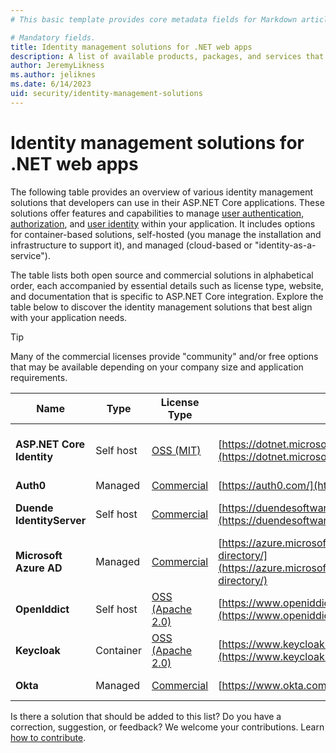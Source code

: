 ```yaml
---
# This basic template provides core metadata fields for Markdown articles on docs.microsoft.com.

# Mandatory fields.
title: Identity management solutions for .NET web apps
description: A list of available products, packages, and services that enable identity management, including authentication and authorization, for .NET web apps.
author: JeremyLikness
ms.author: jeliknes
ms.date: 6/14/2023
uid: security/identity-management-solutions
---
```

# Identity management solutions for .NET web apps

The following table provides an overview of various identity management solutions that developers can use in their ASP.NET Core applications. These solutions offer features and capabilities to manage [user authentication](xref:security/authentication/index), [authorization](xref:security/authorization/introduction), and [user identity](xref:security/authentication/identity) within your application. It includes options for container-based solutions, self-hosted (you manage the installation and infrastructure to support it), and managed (cloud-based or "identity-as-a-service"). 

 The table lists both open source and commercial solutions in alphabetical order, each accompanied by essential details such as license type, website, and documentation that is specific to ASP.NET Core integration. Explore the table below to discover the identity management solutions that best align with your application needs.

> [!TIP]
> Many of the commercial licenses provide "community" and/or free options that may be available depending on your company size and application requirements.

|Name  |Type | License Type  |Website  |Docs  |
|---------|-----|--------|---------|---------|
|**ASP.NET Core Identity**| Self host |[OSS (MIT)](https://github.com/dotnet/aspnetcore/blob/main/LICENSE.txt)|[https://dotnet.microsoft.com/](https://dotnet.microsoft.com/apps/aspnet)|[Secure a web app with ASP.NET Core Identity](https://learn.microsoft.com/en-us/training/modules/secure-aspnet-core-identity/)|
|**Auth0**|Managed|[Commercial](https://auth0.com/pricing)|[https://auth0.com/](https://auth0.com/)|[Get started](https://auth0.com/docs/get-started)|
|**Duende IdentityServer**|Self host|[Commercial](https://duendesoftware.com/products/identityserver#pricing)|[https://duendesoftware.com/](https://duendesoftware.com/products/identityserver)|[ASP.NET Identity integration](https://docs.duendesoftware.com/identityserver/v6/aspnet_identity/)|
|**Microsoft Azure AD**|Managed|[Commercial](https://azure.microsoft.com/pricing/details/active-directory/)|[https://azure.microsoft.com/services/active-directory/](https://azure.microsoft.com/services/active-directory/)|[Azure AD documentation](https://docs.microsoft.com/azure/active-directory/)|
|**OpenIddict**|Self host|[OSS (Apache 2.0)](https://github.com/openiddict/openiddict-core/blob/main/LICENSE.txt)|[https://www.openiddict.com/](https://www.openiddict.com/)|[ASP.NET Core integration](https://documentation.openiddict.com/integrations/aspnetcore/)|
|**Keycloak**|Container|[OSS (Apache 2.0)](https://github.com/keycloak/keycloak/blob/master/LICENSE.txt)|[https://www.keycloak.org/](https://www.keycloak.org/)|[ASP.NET Core Adapter documentation](https://www.keycloak.org/docs/latest/securing_apps/#asp-net-core-adapter)|
|**Okta**|Managed|[Commercial](https://www.okta.com/pricing/)|[https://www.okta.com/](https://www.okta.com/)|[Okta for ASP.NET Core](https://developer.okta.com/code/dotnet/aspnetcore/)|

Is there a solution that should be added to this list? Do you have a correction, suggestion, or feedback? We welcome your contributions. Learn [how to contribute](https://github.com/dotnet/aspnetcore/blob/main/CONTRIBUTING.md).
